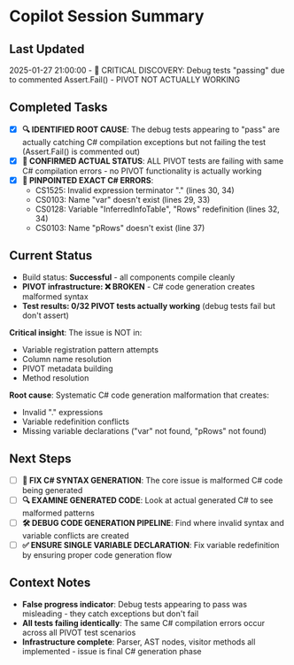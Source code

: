 # Copilot Session Summary

## Last Updated  
2025-01-27 21:00:00 - 🚨 CRITICAL DISCOVERY: Debug tests "passing" due to commented Assert.Fail() - PIVOT NOT ACTUALLY WORKING

## Completed Tasks
- [x] **🔍 IDENTIFIED ROOT CAUSE**: The debug tests appearing to "pass" are actually catching C# compilation exceptions but not failing the test (Assert.Fail() is commented out)
- [x] **🚨 CONFIRMED ACTUAL STATUS**: ALL PIVOT tests are failing with same C# compilation errors - no PIVOT functionality is actually working 
- [x] **🎯 PINPOINTED EXACT C# ERRORS**:
  - CS1525: Invalid expression terminator "." (lines 30, 34)
  - CS0103: Name "var" doesn't exist (lines 29, 33)  
  - CS0128: Variable "InferredInfoTable", "Rows" redefinition (lines 32, 34)
  - CS0103: Name "pRows" doesn't exist (line 37)

## Current Status
- Build status: **Successful** - all components compile cleanly
- **PIVOT infrastructure: ❌ BROKEN** - C# code generation creates malformed syntax
- **Test results: 0/32 PIVOT tests actually working** (debug tests fail but don't assert)

**Critical insight**: The issue is NOT in:
- Variable registration pattern attempts  
- Column name resolution  
- PIVOT metadata building
- Method resolution

**Root cause**: Systematic C# code generation malformation that creates:
- Invalid "." expressions  
- Variable redefinition conflicts
- Missing variable declarations ("var" not found, "pRows" not found)

## Next Steps
- [ ] **🔧 FIX C# SYNTAX GENERATION**: The core issue is malformed C# code being generated
- [ ] **🔍 EXAMINE GENERATED CODE**: Look at actual generated C# to see malformed patterns
- [ ] **🛠️ DEBUG CODE GENERATION PIPELINE**: Find where invalid syntax and variable conflicts are created
- [ ] **✅ ENSURE SINGLE VARIABLE DECLARATION**: Fix variable redefinition by ensuring proper code generation flow

## Context Notes
- **False progress indicator**: Debug tests appearing to pass was misleading - they catch exceptions but don't fail
- **All tests failing identically**: The same C# compilation errors occur across all PIVOT test scenarios
- **Infrastructure complete**: Parser, AST nodes, visitor methods all implemented - issue is final C# generation phase